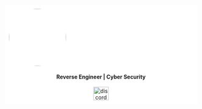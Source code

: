 <div style="background-color: white; padding: 10px;">
  <div align="center" style="border-radius: 50%; overflow: hidden; width: 150px; height: 150px;">
    <img src="https://github.com/x03ee/FiveM-Gui-Loader/main/f2b9f3714a5fbd3540d71425835775e6_1.png" 
    style="width: 100%; height: 100%; object-fit: cover;" />
  </div>


  <h4 align="center">Reverse Engineer | Cyber Security</h4>

  <div align="center">
    <a href="https://tryhackme.com/p/x03e" target="_blank">
      <img src="https://assets.tryhackme.com/img/logo/tryhackme_logo_full.svg" width="40" height="35" alt="discord logo"  />
    </a>
  </div>
</div>
